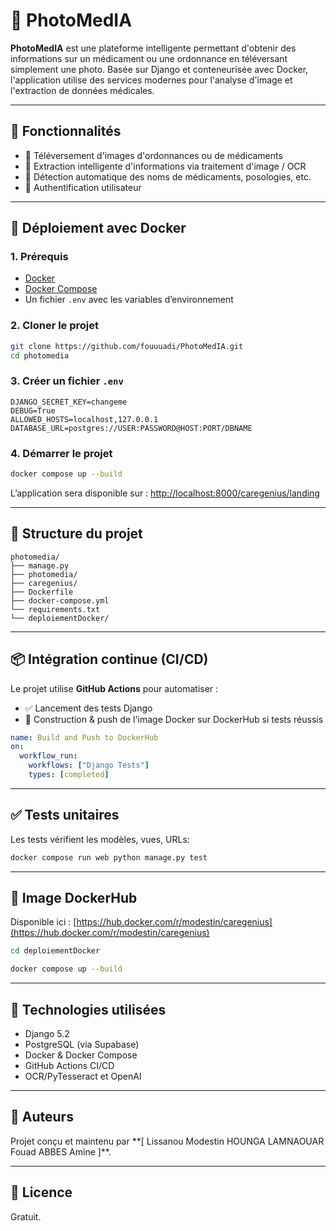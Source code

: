 # 📸 PhotoMedIA

**PhotoMedIA** est une plateforme intelligente permettant d'obtenir des informations sur un médicament ou une ordonnance en téléversant simplement une photo. Basée sur Django et conteneurisée avec Docker, l'application utilise des services modernes pour l'analyse d'image et l'extraction de données médicales.

---

## 🚀 Fonctionnalités

* 📸 Téléversement d'images d'ordonnances ou de médicaments
* 🧠 Extraction intelligente d'informations via traitement d'image / OCR
* 💊 Détection automatique des noms de médicaments, posologies, etc.
* 🔐 Authentification utilisateur


---

## 🐳 Déploiement avec Docker

### 1. Prérequis

* [Docker](https://www.docker.com/)
* [Docker Compose](https://docs.docker.com/compose/)
* Un fichier `.env` avec les variables d’environnement

### 2. Cloner le projet

```bash
git clone https://github.com/fouuuadi/PhotoMedIA.git
cd photomedia
```

### 3. Créer un fichier `.env`

```env
DJANGO_SECRET_KEY=changeme
DEBUG=True
ALLOWED_HOSTS=localhost,127.0.0.1
DATABASE_URL=postgres://USER:PASSWORD@HOST:PORT/DBNAME
```

### 4. Démarrer le projet

```bash
docker compose up --build
```

L’application sera disponible sur : [http://localhost:8000/caregenius/landing](http://localhost:8000/caregenius/landing)

---

## 📁 Structure du projet

```
photomedia/
├── manage.py
├── photomedia/           
├── caregenius/            
├── Dockerfile
├── docker-compose.yml
└── requirements.txt
└── deploiementDocker/

```

---

## 📦 Intégration continue (CI/CD)

Le projet utilise **GitHub Actions** pour automatiser :

* ✅ Lancement des tests Django
* 🐳 Construction & push de l'image Docker sur DockerHub si tests réussis

```yaml
name: Build and Push to DockerHub
on:
  workflow_run:
    workflows: ["Django Tests"]
    types: [completed]
```

---

## ✅ Tests unitaires

Les tests vérifient les modèles, vues, URLs:

```bash
docker compose run web python manage.py test
```

---

## 🐳 Image DockerHub

Disponible ici :
[https://hub.docker.com/r/modestin/caregenius](https://hub.docker.com/r/modestin/caregenius)


```bash
cd deploiementDocker
```
```bash
docker compose up --build
```
---

## 🧩 Technologies utilisées

* Django 5.2
* PostgreSQL (via Supabase)
* Docker & Docker Compose
* GitHub Actions CI/CD
* OCR/PyTesseract et OpenAI

---

## 👤 Auteurs

Projet conçu et maintenu par **\[
  Lissanou Modestin HOUNGA
  LAMNAOUAR Fouad
  ABBES Amine
]\**.

---

## 📝 Licence

Gratuit.

